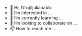 - 👋 Hi, I’m @julianabb
- 👀 I’m interested in ...
- 🌱 I’m currently learning ...
- 💞️ I’m looking to collaborate on ...
- 📫 How to reach me ...

<!---
julianabb/julianabb is a ✨ special ✨ repository because its `README.md` (this file) appears on your GitHub profile.
You can click the Preview link to take a look at your changes.
--->
